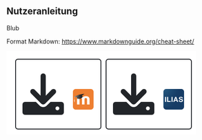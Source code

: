 ## Nutzeranleitung

Blub

Format Markdown: https://www.markdownguide.org/cheat-sheet/

![](images/moodle-ilias.png)
